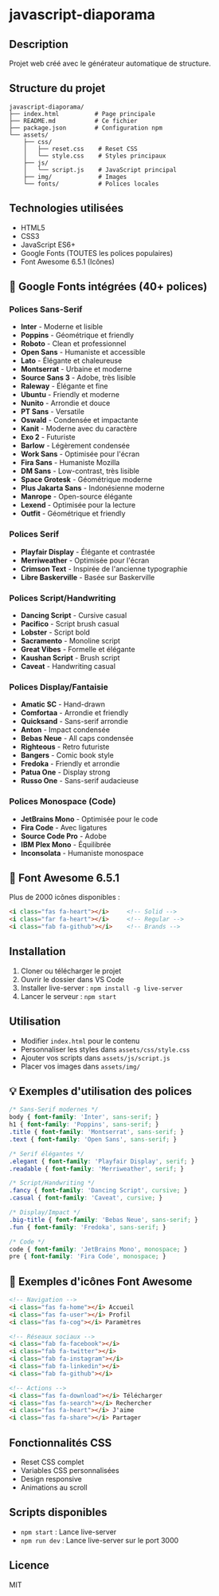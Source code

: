 # javascript-diaporama

## Description
Projet web créé avec le générateur automatique de structure.

## Structure du projet
```
javascript-diaporama/
├── index.html          # Page principale
├── README.md           # Ce fichier
├── package.json        # Configuration npm
└── assets/
    ├── css/
    │   ├── reset.css    # Reset CSS
    │   └── style.css    # Styles principaux
    ├── js/
    │   └── script.js    # JavaScript principal
    ├── img/             # Images
    └── fonts/           # Polices locales
```

## Technologies utilisées
- HTML5
- CSS3
- JavaScript ES6+
- Google Fonts (TOUTES les polices populaires)
- Font Awesome 6.5.1 (Icônes)

## 🎨 Google Fonts intégrées (40+ polices)

### Polices Sans-Serif
- **Inter** - Moderne et lisible
- **Poppins** - Géométrique et friendly
- **Roboto** - Clean et professionnel
- **Open Sans** - Humaniste et accessible
- **Lato** - Élégante et chaleureuse
- **Montserrat** - Urbaine et moderne
- **Source Sans 3** - Adobe, très lisible
- **Raleway** - Élégante et fine
- **Ubuntu** - Friendly et moderne
- **Nunito** - Arrondie et douce
- **PT Sans** - Versatile
- **Oswald** - Condensée et impactante
- **Kanit** - Moderne avec du caractère
- **Exo 2** - Futuriste
- **Barlow** - Légèrement condensée
- **Work Sans** - Optimisée pour l'écran
- **Fira Sans** - Humaniste Mozilla
- **DM Sans** - Low-contrast, très lisible
- **Space Grotesk** - Géométrique moderne
- **Plus Jakarta Sans** - Indonésienne moderne
- **Manrope** - Open-source élégante
- **Lexend** - Optimisée pour la lecture
- **Outfit** - Géométrique et friendly

### Polices Serif
- **Playfair Display** - Élégante et contrastée
- **Merriweather** - Optimisée pour l'écran
- **Crimson Text** - Inspirée de l'ancienne typographie
- **Libre Baskerville** - Basée sur Baskerville

### Polices Script/Handwriting
- **Dancing Script** - Cursive casual
- **Pacifico** - Script brush casual
- **Lobster** - Script bold
- **Sacramento** - Monoline script
- **Great Vibes** - Formelle et élégante
- **Kaushan Script** - Brush script
- **Caveat** - Handwriting casual

### Polices Display/Fantaisie
- **Amatic SC** - Hand-drawn
- **Comfortaa** - Arrondie et friendly
- **Quicksand** - Sans-serif arrondie
- **Anton** - Impact condensée
- **Bebas Neue** - All caps condensée
- **Righteous** - Retro futuriste
- **Bangers** - Comic book style
- **Fredoka** - Friendly et arrondie
- **Patua One** - Display strong
- **Russo One** - Sans-serif audacieuse

### Polices Monospace (Code)
- **JetBrains Mono** - Optimisée pour le code
- **Fira Code** - Avec ligatures
- **Source Code Pro** - Adobe
- **IBM Plex Mono** - Équilibrée
- **Inconsolata** - Humaniste monospace

## 🎯 Font Awesome 6.5.1
Plus de 2000 icônes disponibles :
```html
<i class="fas fa-heart"></i>     <!-- Solid -->
<i class="far fa-heart"></i>     <!-- Regular -->
<i class="fab fa-github"></i>    <!-- Brands -->
```

## Installation
1. Cloner ou télécharger le projet
2. Ouvrir le dossier dans VS Code
3. Installer live-server : `npm install -g live-server`
4. Lancer le serveur : `npm start`

## Utilisation
- Modifier `index.html` pour le contenu
- Personnaliser les styles dans `assets/css/style.css`
- Ajouter vos scripts dans `assets/js/script.js`
- Placer vos images dans `assets/img/`

## 💡 Exemples d'utilisation des polices
```css
/* Sans-Serif modernes */
body { font-family: 'Inter', sans-serif; }
h1 { font-family: 'Poppins', sans-serif; }
.title { font-family: 'Montserrat', sans-serif; }
.text { font-family: 'Open Sans', sans-serif; }

/* Serif élégantes */
.elegant { font-family: 'Playfair Display', serif; }
.readable { font-family: 'Merriweather', serif; }

/* Script/Handwriting */
.fancy { font-family: 'Dancing Script', cursive; }
.casual { font-family: 'Caveat', cursive; }

/* Display/Impact */
.big-title { font-family: 'Bebas Neue', sans-serif; }
.fun { font-family: 'Fredoka', sans-serif; }

/* Code */
code { font-family: 'JetBrains Mono', monospace; }
pre { font-family: 'Fira Code', monospace; }
```

## 🎨 Exemples d'icônes Font Awesome
```html
<!-- Navigation -->
<i class="fas fa-home"></i> Accueil
<i class="fas fa-user"></i> Profil
<i class="fas fa-cog"></i> Paramètres

<!-- Réseaux sociaux -->
<i class="fab fa-facebook"></i>
<i class="fab fa-twitter"></i>
<i class="fab fa-instagram"></i>
<i class="fab fa-linkedin"></i>
<i class="fab fa-github"></i>

<!-- Actions -->
<i class="fas fa-download"></i> Télécharger
<i class="fas fa-search"></i> Rechercher
<i class="fas fa-heart"></i> J'aime
<i class="fas fa-share"></i> Partager
```

## Fonctionnalités CSS
- Reset CSS complet
- Variables CSS personnalisées
- Design responsive
- Animations au scroll

## Scripts disponibles
- `npm start` : Lance live-server
- `npm run dev` : Lance live-server sur le port 3000

## Licence
MIT
